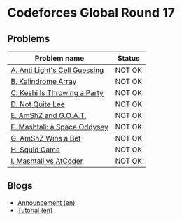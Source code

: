 # Codeforces Global Round 17

## Problems

|Problem name|Status|
|------------|---------|
| [A. Anti Light's Cell Guessing](problems/A._Anti_Light's_Cell_Guessing.md)|NOT OK|
| [B. Kalindrome Array](problems/B._Kalindrome_Array.md)|NOT OK|
| [C. Keshi Is Throwing a Party](problems/C._Keshi_Is_Throwing_a_Party.md)|NOT OK|
| [D. Not Quite Lee](problems/D._Not_Quite_Lee.md)|NOT OK|
| [E. AmShZ and G.O.A.T.](problems/E._AmShZ_and_G.O.A.T..md)|NOT OK|
| [F. Mashtali: a Space Oddysey](problems/F._Mashtali:_a_Space_Oddysey.md)|NOT OK|
| [G. AmShZ Wins a Bet](problems/G._AmShZ_Wins_a_Bet.md)|NOT OK|
| [H. Squid Game](problems/H._Squid_Game.md)|NOT OK|
| [I. Mashtali vs AtCoder](problems/I._Mashtali_vs_AtCoder.md)|NOT OK|
## Blogs

- [Announcement (en)](blogs/Announcement_(en).md)
- [Tutorial (en)](blogs/Tutorial_(en).md)
